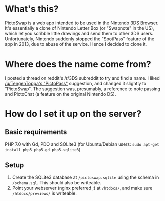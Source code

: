 What's this?
============

PictoSwap is a web app intended to be used in the Nintendo 3DS Browser. It's essentially a clone of Nintendo Letter Box (or "Swapnote" in the US), which let you scribble little drawings and send them to other 3DS users. Unfortunately, Nintendo suddenly stopped the "SpotPass" feature of the app in 2013, due to abuse of the service. Hence I decided to clone it.

Where does the name come from?
==============================

I posted a thread on reddit's /r/3DS subreddit to try and find a name. I liked [/u/TengenToppa's "PictoPass"](http://www.reddit.com/r/3DS/comments/1u0w3t/im_making_a_3ds_web_browser_clone_of_nintendo/cedho9v) suggestion, and changed it slightly to "PictoSwap". The suggestion was, presumably, a reference to note passing and PictoChat (a feature on the original Nintendo DS).

How do I set it up on the server?
=================================

Basic requirements
------------------

PHP 7.0 with Gd, PDO and SQLite3 (for Ubuntu/Debian users: `sudo apt-get install php5 php5-gd php5-sqlite3`)

Setup
-----

1. Create the SQLite3 database at `/pictoswap.sqlite` using the schema in `/schema.sql`. This should also be writeable.
2. Point your webserver (nginx preferred ;) at `/htdocs/`, and make sure `/htdocs/previews/` is writeable.

